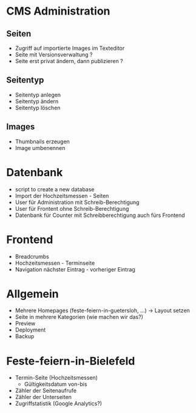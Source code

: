 CMS Administration
==================

Seiten
------
- Zugriff auf importierte Images im Texteditor
- Seite mit Versionsverwaltung ?
- Seite erst privat ändern, dann publizieren ?

Seitentyp
---------
- Seitentyp anlegen
- Seitentyp ändern
- Seitentyp löschen

Images
------
- Thumbnails erzeugen
- Image umbenennen

Datenbank
=========
- script to create a new database
- Import der Hochzeitsmessen - Seiten
- User für Administration mit Schreib-Berechtigung
- User für Frontent ohne Schreib-Berechtigung
- Datenbank für Counter mit Schreibberechtigung auch fürs Frontend

Frontend
========
- Breadcrumbs
- Hochzeitsmessen - Terminseite
- Navigation nächster Eintrag - vorheriger Eintrag

Allgemein
=========
- Mehrere Homepages (feste-feiern-in-guetersloh, ...) -> Layout setzen
- Seite in mehrere Kategorien (wie machen wir das?)
- Preview
- Deployment
- Backup

Feste-feiern-in-Bielefeld
=========================
- Termin-Seite (Hochzeitsmessen)
    - Gültigkeitsdatum von-bis
- Zähler der Seitenaufrufe
- Zähler der Unterseiten
- Zugriffstatistik (Google Analytics?)
